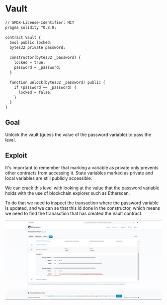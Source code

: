 # Vault

```
// SPDX-License-Identifier: MIT
pragma solidity ^0.8.0;

contract Vault {
  bool public locked;
  bytes32 private password;

  constructor(bytes32 _password) {
    locked = true;
    password = _password;
  }

  function unlock(bytes32 _password) public {
    if (password == _password) {
      locked = false;
    }
  }
}
```

## Goal

Unlock the vault (guess the value of the password variable) to pass the level.

## Exploit

It's important to remember that marking a variable as private only prevents other contracts from accessing it. State variables marked as private and local variables are still publicly accessible.

We can crack this level with looking at the value that the password variable holds with the use of blockchain explorer such as Etherscan.

To do that we need to inspect the transaction where the password variable is updated, and we can se that this id done in the constructor, which means we need to find the tranasction that has created the Vault contract.

![Vault.PMG](../img/Vault.PNG)